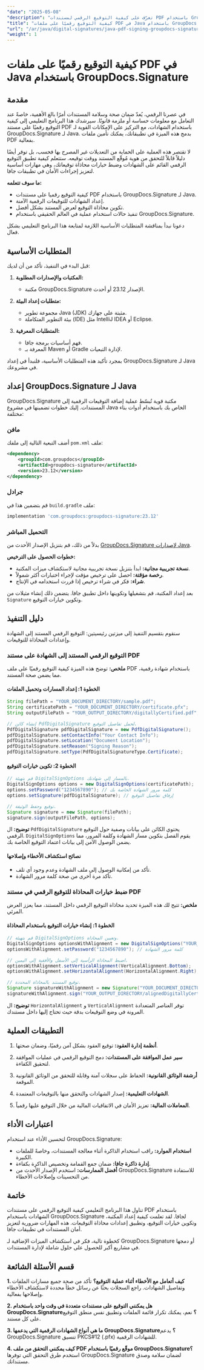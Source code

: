 ```yaml
---
"date": "2025-05-08"
"description": "تعرّف على كيفية التوقيع الرقمي لمستندات PDF باستخدام GroupDocs.Signature لجافا. وفّر الحماية لملفاتك باستخدام التوقيعات الرقمية وخيارات المحاذاة المعتمدة على الشهادات."
"title": "كيفية التوقيع رقميًا على ملفات PDF في Java باستخدام GroupDocs.Signature"
"url": "/ar/java/digital-signatures/java-pdf-signing-groupdocs-signature/"
"weight": 1
---
```


# كيفية التوقيع رقميًا على ملفات PDF في Java باستخدام GroupDocs.Signature

## مقدمة

في عصرنا الرقمي، يُعدّ ضمان صحة وسلامة المستندات أمرًا بالغ الأهمية، خاصةً عند التعامل مع معلومات حساسة أو ملزمة قانونًا. سيرشدك هذا البرنامج التعليمي إلى كيفية التوقيع رقميًا على مستند PDF باستخدام الشهادات، مع التركيز على الإمكانات القوية لـ GroupDocs.Signature لـ Java. بدمج هذه الميزة في تطبيقاتك، يمكنك تأمين ملفات PDF بفعالية.

لا تقتصر هذه العملية على الحماية من التعديلات غير المصرح بها فحسب، بل توفر أيضًا دليلاً قابلاً للتحقق من هوية مُوقّع المستند ووقت توقيعه. ستتعلم كيفية تطبيق التوقيع الرقمي القائم على الشهادات وضبط خيارات محاذاة توقيعاتك، وهي مهارات أساسية لتعزيز إجراءات الأمان في تطبيقات جافا.

**ما سوف تتعلمه:**
- كيفية التوقيع رقميا على مستندات PDF باستخدام GroupDocs.Signature لـ Java.
- إعداد الشهادات للتوقيعات الرقمية الآمنة.
- تكوين محاذاة التوقيع لعرض المستند بشكل أفضل.
- تنفيذ حالات استخدام عملية في العالم الحقيقي باستخدام GroupDocs.Signature.

دعونا نبدأ بمناقشة المتطلبات الأساسية اللازمة لمتابعة هذا البرنامج التعليمي بشكل فعال.

## المتطلبات الأساسية

قبل البدء في التنفيذ، تأكد من أن لديك:

1. **المكتبات والإصدارات المطلوبة:**
   - مكتبة GroupDocs.Signature الإصدار 23.12 أو أحدث.
   
2. **متطلبات إعداد البيئة:**
   - مجموعة تطوير Java (JDK) مثبتة على جهازك.
   - بيئة التطوير المتكاملة (IDE) مثل IntelliJ IDEA أو Eclipse.

3. **المتطلبات المعرفية:**
   - فهم أساسيات برمجة جافا.
   - المعرفة بـ Maven أو Gradle لإدارة التبعيات.

بمجرد تأكيد هذه المتطلبات الأساسية، فلنبدأ في إعداد GroupDocs.Signature لـ Java في مشروعك.

## إعداد GroupDocs.Signature لـ Java

GroupDocs.Signature مكتبة قوية تُبسّط عملية إضافة التوقيعات الرقمية إلى المستندات. إليك خطوات تضمينها في مشروع Java الخاص بك باستخدام أدوات بناء مختلفة:

### مافن
أضف التبعية التالية إلى ملفك `pom.xml` ملف:
```xml
<dependency>
    <groupId>com.groupdocs</groupId>
    <artifactId>groupdocs-signature</artifactId>
    <version>23.12</version>
</dependency>
```

### جرادل
قم بتضمين هذا في `build.gradle` ملف:
```gradle
implementation 'com.groupdocs:groupdocs-signature:23.12'
```

### التحميل المباشر
بدلاً من ذلك، قم بتنزيل الإصدار الأحدث من [GroupDocs.Signature لإصدارات Java](https://releases.groupdocs.com/signature/java/).

**خطوات الحصول على الترخيص:**
- **نسخة تجريبية مجانية:** ابدأ بتنزيل نسخة تجريبية مجانية لاستكشاف ميزات المكتبة.
- **رخصة مؤقتة:** احصل على ترخيص مؤقت لإجراء اختبارات أكثر شمولاً.
- **شراء:** فكر في شراء ترخيص إذا قررت استخدامه في الإنتاج.

بعد إعداد المكتبة، قم بتشغيلها وتكوينها داخل تطبيق جافا. يتضمن ذلك إنشاء مثيلات من `Signature` وتكوين خيارات التوقيع.

## دليل التنفيذ

سنقوم بتقسيم التنفيذ إلى ميزتين رئيسيتين: التوقيع الرقمي المستند إلى الشهادة وإعدادات المحاذاة للتوقيعات.

### التوقيع الرقمي المستند إلى الشهادة على مستند PDF

**ملخص:**
توضح هذه الميزة كيفية التوقيع رقميًا على ملف PDF باستخدام شهادة رقمية، مما يضمن صحة المستند.

#### الخطوة 1: إعداد المسارات وتحميل الملفات
```java
String filePath = "YOUR_DOCUMENT_DIRECTORY/sample.pdf";
String certificatePath = "YOUR_DOCUMENT_DIRECTORY/certificate.pfx";
String outputFilePath = "YOUR_OUTPUT_DIRECTORY/digitallyCertified.pdf";

// إنشاء كائن PdfDigitalSignature لحمل تفاصيل التوقيع.
PdfDigitalSignature pdfDigitalSignature = new PdfDigitalSignature();
pdfDigitalSignature.setContactInfo("Your Contact Info");
pdfDigitalSignature.setLocation("Document Location");
pdfDigitalSignature.setReason("Signing Reason");
pdfDigitalSignature.setType(PdfDigitalSignatureType.Certificate);
```

#### الخطوة 2: تكوين خيارات التوقيع
```java
// قم بتهيئة DigitalSignOptions بالمسار إلى شهادتك.
DigitalSignOptions options = new DigitalSignOptions(certificatePath);
options.setPassword("1234567890"); // كلمة مرور الشهادة الخاصة بك
options.setSignature(pdfDigitalSignature); // إرفاق تفاصيل التوقيع

// توقيع وحفظ الوثيقة.
Signature signature = new Signature(filePath);
signature.sign(outputFilePath, options);
```

**توضيح:**
ال `PdfDigitalSignature` يحتوي الكائن على بيانات وصفية حول التوقيع الرقمي. `DigitalSignOptions` يقوم الفصل بتكوين مسار الشهادة وكلمة المرور، مما يضمن الوصول الآمن إلى بيانات اعتماد التوقيع الخاصة بك.

#### نصائح استكشاف الأخطاء وإصلاحها
- تأكد من إمكانية الوصول إلى ملف الشهادة وعدم وجود أي تلف.
- تأكد مرة أخرى من صحة كلمة مرور الشهادة.

### ضبط خيارات المحاذاة للتوقيع الرقمي في مستند PDF

**ملخص:**
تتيح لك هذه الميزة تحديد محاذاة التوقيع الرقمي داخل المستند، مما يعزز العرض المرئي.

#### الخطوة 1: إنشاء خيارات التوقيع باستخدام المحاذاة
```java
// قم بتهيئة DigitalSignOptions وتعيين المحاذاة.
DigitalSignOptions optionsWithAlignment = new DigitalSignOptions("YOUR_DOCUMENT_DIRECTORY/certificate.pfx");
optionsWithAlignment.setPassword("1234567890"); // كلمة مرور الشهادة

// اضبط المحاذاة الرأسية إلى الأسفل والأفقية إلى اليمين.
optionsWithAlignment.setVerticalAlignment(VerticalAlignment.Bottom);
optionsWithAlignment.setHorizontalAlignment(HorizontalAlignment.Right);

// توقيع المستند بالمحاذاة المحددة.
Signature signatureWithAlignment = new Signature("YOUR_DOCUMENT_DIRECTORY/sample.pdf");
signatureWithAlignment.sign("YOUR_OUTPUT_DIRECTORY/alignedDigitallyCertified.pdf", optionsWithAlignment);
```

**توضيح:**
ال `HorizontalAlignment` و `VerticalAlignment` توفر العناصر المتعدادة المرونة في وضع التوقيعات بدقة حيث تحتاج إليها داخل مستندك.

## التطبيقات العملية

1. **أنظمة إدارة العقود:** توقيع العقود بشكل آمن رقميًا، وضمان صحتها.
   
2. **سير عمل الموافقة على المستندات:** دمج التوقيع الرقمي في عمليات الموافقة لتحقيق الكفاءة.

3. **أرشفة الوثائق القانونية:** الحفاظ على سجلات آمنة وقابلة للتحقق من الوثائق القانونية الموقعة.

4. **الشهادات التعليمية:** إصدار الشهادات والتحقق منها بالتوقيعات المعتمدة.

5. **المعاملات المالية:** تعزيز الأمان في الاتفاقيات المالية من خلال التوقيع عليها رقمياً.

## اعتبارات الأداء

لتحسين الأداء عند استخدام GroupDocs.Signature:
- **استخدام الموارد:** راقب استخدام الذاكرة أثناء معالجة المستندات، وخاصةً للملفات الكبيرة.
- **إدارة ذاكرة جافا:** ضمان جمع القمامة وتخصيص الذاكرة بكفاءة.
- **أفضل الممارسات:** استخدم الإصدار الأحدث من GroupDocs.Signature للاستفادة من التحسينات وإصلاحات الأخطاء.

## خاتمة

تناول هذا البرنامج التعليمي كيفية التوقيع الرقمي على مستندات PDF باستخدام الشهادات باستخدام GroupDocs.Signature لجافا. لقد تعلمت كيفية إعداد المكتبة، وتكوين خيارات التوقيع، وتطبيق إعدادات محاذاة التوقيعات. هذه المهارات ضرورية لتعزيز أمان المستندات في تطبيقات جافا.

كخطوة تالية، فكر في استكشاف الميزات الإضافية لـ GroupDocs.Signature أو دمجها في مشاريع أكبر للحصول على حلول شاملة لإدارة المستندات.

## قسم الأسئلة الشائعة

**1. كيف أتعامل مع الأخطاء أثناء عملية التوقيع؟**
تأكد من صحة جميع مسارات الملفات وتفاصيل الشهادات. راجع السجلات بحثًا عن رسائل خطأ محددة لاستكشاف الأخطاء وإصلاحها بفعالية.

**2. هل يمكنني التوقيع على مستندات متعددة في وقت واحد باستخدام GroupDocs.Signature؟**
نعم، يمكنك تكرار قائمة الملفات وتطبيق نفس منطق التوقيع على كل مستند.

**3. ما هي أنواع الشهادات الرقمية التي يدعمها GroupDocs.Signature؟**
يدعم GroupDocs.Signature تنسيق PKCS#12 (.pfx) للشهادات الرقمية.

**4. كيف يمكنني التحقق من ملف PDF موقّع رقميًا باستخدام GroupDocs.Signature؟**
استخدم طرق التحقق التي توفرها GroupDocs.Signature لضمان سلامة وصدق مستنداتك.
